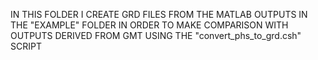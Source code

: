 IN THIS FOLDER I CREATE GRD FILES FROM THE MATLAB OUTPUTS IN THE "EXAMPLE" FOLDER
IN ORDER TO MAKE COMPARISON WITH OUTPUTS DERIVED FROM GMT USING THE "convert_phs_to_grd.csh" SCRIPT
